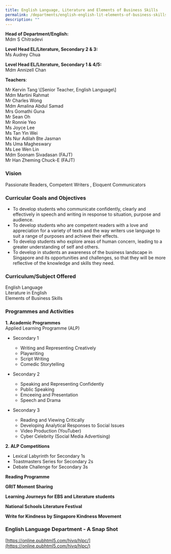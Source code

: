 ```yaml
---
title: English Language, Literature and Elements of Business Skills
permalink: /departments/english-english-lit-elements-of-business-skills/
description: ""
---
```

**Head of Department/English:**    
Mdm S Chitradevi
  

**Level Head EL/Literature, Secondary 2 & 3:**   
Ms Audrey Chua
  

**Level Head EL/Literature, Secondary 1 & 4/5:**     
Mdm Annizell Chan
  

**Teachers**:   
<div>Mr Kervin Tang \[Senior Teacher, English Language\]</div>  
<div>Mdm Martini Rahmat</div>  
<div>Mr Charles Wong</div>  
<div>Mdm Amalina Abdul Samad</div>  
<div>Mrs Gomathi Guna</div>  
<div>Mr Sean Oh</div>  
<div>Mr Ronnie Yeo</div>  
<div>Ms Joyce Lee</div>  
<div>Ms Tan Yin Wei</div>  
<div>Ms Nur Adilah Bte Jasman</div>  
<div>Ms Uma Magheswary</div>  
<div>Ms Lee Wen Lin</div>  
<div>Mdm Soonam Sivadasan (FAJT)</div>  
<div>Mr Han Zheming Chuck-E (FAJT)</div>
  

### Vision

Passionate Readers, Competent Writers , Eloquent Communicators  

### Curricular Goals and Objectives

* To develop students who communicate confidently, clearly and effectively in speech and writing in response to situation, purpose and audience.
* To develop students who are competent readers with a love and appreciation for a variety of texts and the way writers use language to suit a range of purposes and achieve their effects.
* To develop students who explore areas of human concern, leading to a greater understanding of self and others.
*	To develop in students an awareness of the business landscape in Singapore and its opportunities and challenges, so that they will be more reflective of the knowledge and skills they need.


  

### Curriculum/Subject Offered
English Language   
Literature in English   
Elements of Business Skills

### Programmes and Activities

**1\. Academic Programmes**  
Applied Learning Programme (ALP)
* Secondary 1
	*	Writing and Representing Creatively
	*	Playwriting
	*	Script Writing
	*	Comedic Storytelling

* Secondary 2
	* Speaking and Representing Confidently
	* Public Speaking
	* Emceeing and Presentation
	* Speech and Drama


* Secondary 3
	* Reading and Viewing Critically
	* Developing Analytical Responses to Social Issues
	* Video Production (YouTuber)
	* Cyber Celebrity (Social Media Advertising)

**2. ALP Competitions**
* Lexical Labyrinth for Secondary 1s
* Toastmasters Series for Secondary 2s
* Debate Challenge for Secondary 3s


**Reading Programme** 

**GRIT Moment Sharing** 

**Learning Journeys for EBS and Literature students**

**National Schools Literature Festival** 

**Write for Kindness by Singapore Kindness Movement**
  

### English Language Department - A Snap Shot



[https://online.pubhtml5.com/hivq/hlpc/](https://online.pubhtml5.com/hivq/hlpc/)